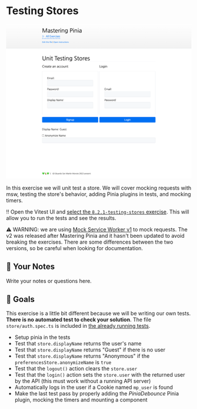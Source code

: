 # Testing Stores

<picture>
  <source srcset="./.internal/screenshot-dark.png" media="(prefers-color-scheme: dark)">
  <img src="./.internal/screenshot-light.png">
</picture>

In this exercise we will unit test a store. We will cover mocking requests with msw, testing the store's behavior,
adding Pinia plugins in tests, and mocking timers.

‼️ Open the Vitest UI and
[select the `8.2.1-testing-stores` exercise](http://localhost:51205/__vitest__/#/?file=709901805). This will allow you
to run the tests and see the results.

⚠️ WARNING: we are using [Mock Service Worker v1](https://v1.mswjs.io/) to mock requests. The v2 was released after
Mastering Pinia and it hasn't been updated to avoid breaking the exercises. There are some differences between the two
versions, so be careful when looking for documentation.

## 📝 Your Notes

Write your notes or questions here.

## 🎯 Goals

This exercise is a little bit different because we will be writing our own tests. **There is no automated test to check
your solution**. The file `store/auth.spec.ts` is included in
[the already running tests](http://localhost:51205/__vitest__/#/?file=709901805).

- Setup pinia in the tests
- Test that `store.displayName` returns the user's name
- Test that `store.displayName` returns "Guest" if there is no user
- Test that `store.displayName` returns "Anonymous" if the `preferencesStore.anonymizeName` is `true`
- Test that the `logout()` action clears the `store.user`
- Test that the `login()` action sets the `store.user` with the returned user by the API (this must work without a
  running API server)
- Automatically logs in the user if a Cookie named `mp_user` is found
- Make the last test pass by properly adding the _PiniaDebounce_ Pinia plugin, mocking the timers and mounting a
  component
